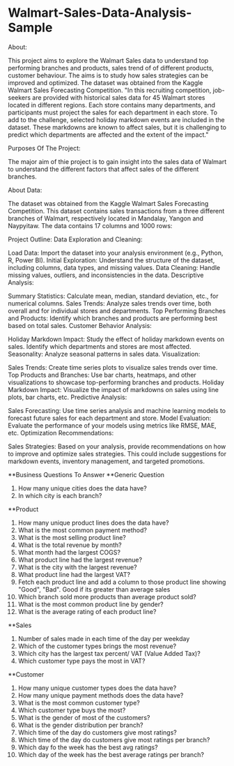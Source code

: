 # Walmart-Sales-Data-Analysis-Sample

About:

This project aims to explore the Walmart Sales data to understand top performing branches and products, sales trend of of different products, customer behaviour. The aims is to study how sales strategies can be improved and optimized. The dataset was obtained from the Kaggle Walmart Sales Forecasting Competition.
"In this recruiting competition, job-seekers are provided with historical sales data for 45 Walmart stores located in different regions. Each store contains many departments, and participants must project the sales for each department in each store. To add to the challenge, selected holiday markdown events are included in the dataset. These markdowns are known to affect sales, but it is challenging to predict which departments are affected and the extent of the impact." 

Purposes Of The Project:

The major aim of thie project is to gain insight into the sales data of Walmart to understand the different factors that affect sales of the different branches.

About Data:

The dataset was obtained from the Kaggle Walmart Sales Forecasting Competition. This dataset contains sales transactions from a three different branches of Walmart, respectively located in Mandalay, Yangon and Naypyitaw. The data contains 17 columns and 1000 rows:

Project Outline:
Data Exploration and Cleaning:

Load Data: Import the dataset into your analysis environment (e.g., Python, R, Power BI).
Initial Exploration: Understand the structure of the dataset, including columns, data types, and missing values.
Data Cleaning: Handle missing values, outliers, and inconsistencies in the data.
Descriptive Analysis:

Summary Statistics: Calculate mean, median, standard deviation, etc., for numerical columns.
Sales Trends: Analyze sales trends over time, both overall and for individual stores and departments.
Top Performing Branches and Products: Identify which branches and products are performing best based on total sales.
Customer Behavior Analysis:

Holiday Markdown Impact: Study the effect of holiday markdown events on sales. Identify which departments and stores are most affected.
Seasonality: Analyze seasonal patterns in sales data.
Visualization:

Sales Trends: Create time series plots to visualize sales trends over time.
Top Products and Branches: Use bar charts, heatmaps, and other visualizations to showcase top-performing branches and products.
Holiday Markdown Impact: Visualize the impact of markdowns on sales using line plots, bar charts, etc.
Predictive Analysis:

Sales Forecasting: Use time series analysis and machine learning models to forecast future sales for each department and store.
Model Evaluation: Evaluate the performance of your models using metrics like RMSE, MAE, etc.
Optimization Recommendations:

Sales Strategies: Based on your analysis, provide recommendations on how to improve and optimize sales strategies. This could include suggestions for markdown events, inventory management, and targeted promotions.



**Business Questions To Answer
**Generic Question

1. How many unique cities does the data have?
2. In which city is each branch?
   
**Product

1. How many unique product lines does the data have?
2. What is the most common payment method?
3. What is the most selling product line?
4. What is the total revenue by month?
5. What month had the largest COGS?
6. What product line had the largest revenue?
7. What is the city with the largest revenue?
8. What product line had the largest VAT?
9. Fetch each product line and add a column to those product line showing "Good", "Bad". Good if its greater than average sales
10. Which branch sold more products than average product sold?
11. What is the most common product line by gender?
12. What is the average rating of each product line?

    
**Sales

1. Number of sales made in each time of the day per weekday
2. Which of the customer types brings the most revenue?
3. Which city has the largest tax percent/ VAT (Value Added Tax)?
4. Which customer type pays the most in VAT?


**Customer

1. How many unique customer types does the data have?
2. How many unique payment methods does the data have?
3. What is the most common customer type?
4. Which customer type buys the most?
5. What is the gender of most of the customers?
6. What is the gender distribution per branch?
7. Which time of the day do customers give most ratings?
8. Which time of the day do customers give most ratings per branch?
9. Which day fo the week has the best avg ratings?
10. Which day of the week has the best average ratings per branch?
